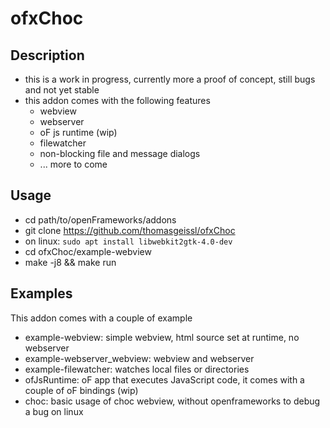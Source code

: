 # ofxChoc

## Description
* this is a work in progress, currently more a proof of concept, still bugs and not yet stable
* this addon comes with the following features
    * webview
    * webserver
    * oF js runtime (wip)
    * filewatcher
    * non-blocking file and message dialogs
    * ... more to come

## Usage
* cd path/to/openFrameworks/addons
* git clone https://github.com/thomasgeissl/ofxChoc
* on linux: `sudo apt install libwebkit2gtk-4.0-dev`
* cd ofxChoc/example-webview
* make -j8 && make run

## Examples
This addon comes with a couple of example
* example-webview: simple webview, html source set at runtime, no webserver
* example-webserver_webview: webview and webserver
* example-filewatcher: watches local files or directories
* ofJsRuntime: oF app that executes JavaScript code, it comes with a couple of oF bindings (wip)
* choc: basic usage of choc webview, without openframeworks to debug a bug on linux

